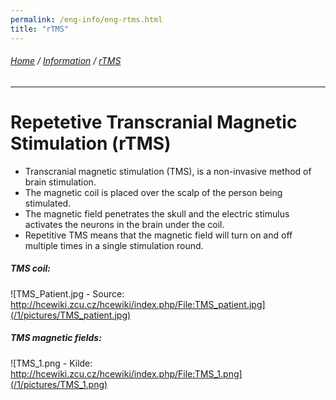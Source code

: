 ```yaml
---
permalink: /eng-info/eng-rtms.html
title: "rTMS"
---
```

###### [Home](https://uitpsypro.github.io/1/) / [Information](https://uitpsypro.github.io/1/eng-info) / [rTMS](https://uitpsypro.github.io/1/eng-info/eng-rtms)
---
# Repetetive Transcranial Magnetic Stimulation (rTMS)
* Transcranial magnetic stimulation (TMS), is a non-invasive method of brain stimulation.
* The magnetic coil is placed over the scalp of the person being stimulated.
* The magnetic field penetrates the skull and the electric stimulus activates the neurons in the brain under the coil.
* Repetitive TMS means that the magnetic field will turn on and off multiple times in a single stimulation round.


##### TMS coil:

![TMS_Patient.jpg - Source: http://hcewiki.zcu.cz/hcewiki/index.php/File:TMS_patient.jpg](/1/pictures/TMS_patient.jpg)


##### TMS magnetic fields:

![TMS_1.png - Kilde: http://hcewiki.zcu.cz/hcewiki/index.php/File:TMS_1.png](/1/pictures/TMS_1.png)
